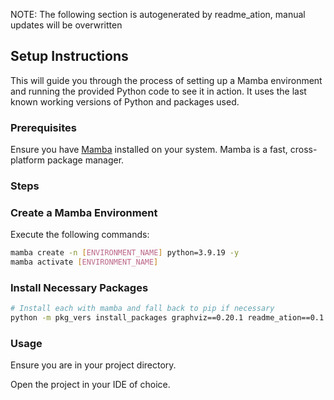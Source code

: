 NOTE: The following section is autogenerated by readme_ation, manual updates will be overwritten
## Setup Instructions

This will guide you through the process of setting up a Mamba environment and running the provided Python code to see it in action. It uses the last known working versions of Python and packages used.

### Prerequisites

Ensure you have [Mamba](https://mamba.readthedocs.io/en/latest/installation.html) installed on your system. Mamba is a fast, cross-platform package manager.

### Steps

### Create a Mamba Environment
   
Execute the following commands:

```sh
mamba create -n [ENVIRONMENT_NAME] python=3.9.19 -y
mamba activate [ENVIRONMENT_NAME]
```

### Install Necessary Packages

```sh
# Install each with mamba and fall back to pip if necessary
python -m pkg_vers install_packages graphviz==0.20.1 readme_ation==0.1.14 yaml==0.2.5
```

### Usage

Ensure you are in your project directory.

Open the project in your IDE of choice.

<!-- END SETUP AND RUN INSTRUCTIONS -->